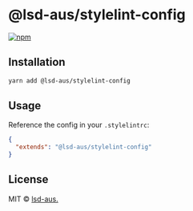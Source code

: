 # @lsd-aus/stylelint-config

[![npm](https://img.shields.io/npm/v/@lsd-aus/stylelint-config.svg)](https://www.npmjs.com/package/@lsd-aus/stylelint-config)

## Installation

```bash
yarn add @lsd-aus/stylelint-config
```

## Usage

Reference the config in your `.stylelintrc`:

```json
{
  "extends": "@lsd-aus/stylelint-config"
}
```

## License

MIT &copy; [lsd-aus.](http://lsd-aus.co)
